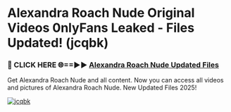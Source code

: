 # Alexandra Roach Nude Original Videos 0nlyFans Leaked - Files Updated! (jcqbk)

<h3>🔴 CLICK HERE 🌐==►► <a href="https://tinyurl.com/52m3yx9h" rel="nofollow">Alexandra Roach Nude Updated Files</a></h3>

Get Alexandra Roach Nude and all content. Now you can access all videos and pictures of Alexandra Roach Nude. New Updated Files 2025!

[![jcqbk](https://i.imgur.com/TnHtlc8.gif)](https://tinyurl.com/52m3yx9h)
